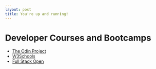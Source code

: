 ```yaml
---
layout: post
title: You're up and running!
---
```


# Developer Courses and Bootcamps
- [The Odin Project](https://www.theodinproject.com/)
- [W3Schools](https://www.w3schools.com/html/)
- [Full Stack Open](https://fullstackopen.com/en/)

